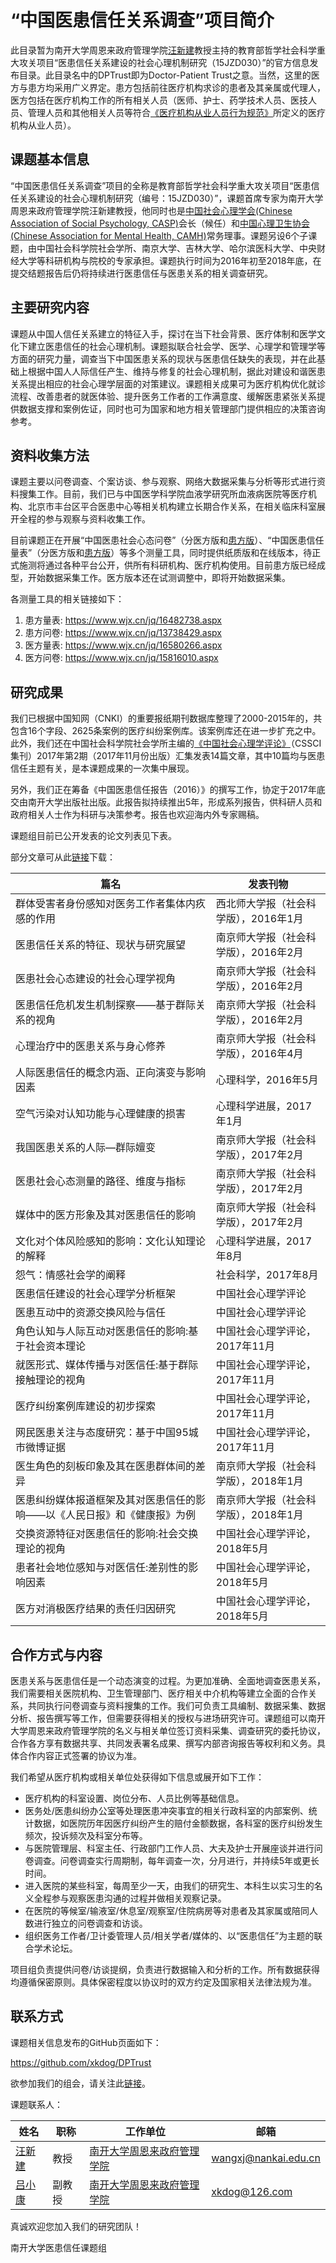 

# “中国医患信任关系调查”项目简介

此目录暂为南开大学周恩来政府管理学院[汪新建](http://zfxy.nankai.edu.cn/wangxinjian)教授主持的教育部哲学社会科学重大攻关项目“医患信任关系建设的社会心理机制研究（15JZD030）”的官方信息发布目录。此目录名中的DPTrust即为Doctor-Patient Trust之意。当然，这里的医方与患方均采用广义界定。患方包括前往医疗机构求诊的患者及其亲属或代理人，医方包括在医疗机构工作的所有相关人员（医师、护士、药学技术人员、医技人员、管理人员和其他相关人员等符合[《医疗机构从业人员行为规范》](http://www.gov.cn/gzdt/2012-07/18/content_2186360.htm)所定义的医疗机构从业人员）。


## 课题基本信息

“中国医患信任关系调查”项目的全称是教育部哲学社会科学重大攻关项目“医患信任关系建设的社会心理机制研究（编号：15JZD030）”，课题首席专家为南开大学周恩来政府管理学院汪新建教授，他同时也是[中国社会心理学会(Chinese Association of Social Psychology, CASP)](http://www.casponline.org.cn/)会长（候任）和[中国心理卫生协会(Chinese Association for Mental Health, CAMH)](http://www.camh.org.cn/)常务理事。课题另设6个子课题，由中国社会科学院社会学所、南京大学、吉林大学、哈尔滨医科大学、中央财经大学等科研机构与院校的专家承担。课题执行时间为2016年初至2018年底，在提交结题报告后仍将持续进行医患信任与医患关系的相关调查研究。

## 主要研究内容

课题从中国人信任关系建立的特征入手，探讨在当下社会背景、医疗体制和医学文化下建立医患信任的社会心理机制。课题拟联合社会学、医学、心理学和管理学等方面的研究力量，调查当下中国医患关系的现状与医患信任缺失的表现，并在此基础上根据中国人人际信任产生、维持与修复的社会心理机制，据此对建设和谐医患关系提出相应的社会心理学层面的对策建议。课题相关成果可为医疗机构优化就诊流程、改善患者的就医体验、提升医务工作者的工作满意度、缓解医患紧张关系提供数据支撑和案例佐证，同时也可为国家和地方相关管理部门提供相应的决策咨询参考。


## 资料收集方法

课题主要以问卷调查、个案访谈、参与观察、网络大数据采集与分析等形式进行资料搜集工作。目前，我们已与中国医学科学院血液学研究所血液病医院等医疗机构、北京市丰台区平合医患中心等相关机构建立长期合作关系，在相关临床科室展开全程的参与观察与资料收集工作。

目前课题正在开展“中国医患社会心态问卷”（分医方版和[患方版](https://www.wjx.cn/jq/13738429.aspx)）、“中国医患信任量表”（分医方版和[患方版](https://www.wjx.cn/jq/16482738.aspx)）等多个测量工具，同时提供纸质版和在线版本，待正式施测将通过各种平台公开，供所有科研机构、医疗机构使用。目前患方版已经成型，开始数据采集工作。医方版本还在试测调整中，即将开始数据采集。

各测量工具的相关链接如下：

1. 患方量表: https://www.wjx.cn/jq/16482738.aspx
1. 患方问卷: https://www.wjx.cn/jq/13738429.aspx
1. 医方量表: https://www.wjx.cn/jq/16580266.aspx
1. 医方问卷: https://www.wjx.cn/jq/15816010.aspx

## 研究成果


我们已根据中国知网（CNKI）的重要报纸期刊数据库整理了2000-2015年的，共包含16个字段、2625条案例的医疗纠纷案例库。该案例库还在进一步扩充之中。此外，我们还在中国社会科学院社会学所主编的[《中国社会心理学评论》](http://jikan.ssap.com.cn/collectedPapers_475.html)（CSSCI集刊）2017年第2期（2017年11月份出版）汇集发表14篇文章，其中10篇均与医患信任主题有关，是本课题成果的一次集中展现。

另外，我们正在筹备《中国医患信任报告（2016）》的撰写工作，协定于2017年底交由南开大学出版社出版。此报告拟持续推出5年，形成系列报告，供科研人员和政府相关人士作为科研与决策参考。报告也欢迎海内外专家赐稿。

课题组目前已公开发表的论文列表见下表。

部分文章可从此[链接](https://pan.baidu.com/s/1c2IhsBY#list/path=%2F)下载：

篇名 |	发表刊物
-----|------------
群体受害者身份感知对医务工作者集体内疚感的作用 |	西北师大学报（社会科学版），2016年1月
医患信任关系的特征、现状与研究展望	| 南京师大学报（社会科学版），2016年2月
医患社会心态建设的社会心理学视角	| 南京师大学报（社会科学版），2016年2月
医患信任危机发生机制探察——基于群际关系的视角	| 南京师大学报（社会科学版），2016年2月
心理治疗中的医患关系与身心修养	| 南京师大学报（社会科学版），2016年4月
人际医患信任的概念内涵、正向演变与影响因素	| 心理科学，2016年5月
空气污染对认知功能与心理健康的损害	| 心理科学进展，2017年1月
我国医患关系的人际—群际嬗变	| 南京师大学报（社会科学版），2017年2月
医患社会心态测量的路径、维度与指标	| 南京师大学报（社会科学版），2017年2月
媒体中的医方形象及其对医患信任的影响	| 南京师大学报（社会科学版），2017年2月
文化对个体风险感知的影响：文化认知理论的解释	| 心理科学进展，2017年8月
怨气：情感社会学的阐释	| 社会科学，2017年8月
医患信任建设的社会心理学分析框架 | 中国社会心理学评论 | 2017年11月
医患互动中的资源交换风险与信任 | 中国社会心理学评论 | 2017年11月
角色认知与人际互动对医患信任的影响:基于社会资本理论 | 中国社会心理学评论，2017年11月
就医形式、媒体传播与对医信任:基于群际接触理论的视角 | 中国社会心理学评论，2017年11月
医疗纠纷案例库建设的初步探索 | 中国社会心理学评论，2017年11月
网民医患关注与态度研究：基于中国95城市微博证据  | 中国社会心理学评论，2017年11月
医生角色的刻板印象及其在医患群体间的差异 | 南京师大学报（社会科学版），2018年1月
医患纠纷媒体报道框架及其对医患信任的影响——以《人民日报》和《健康报》为例  | 南京师大学报（社会科学版），2018年1月
交换资源特征对医患信任的影响:社会交换理论的视角 | 中国社会心理学评论， 2018年5月
患者社会地位感知与对医信任:差别性的影响因素 | 中国社会心理学评论，2018年5月
医方对消极医疗结果的责任归因研究 | 中国社会心理学评论， 2018年5月


## 合作方式与内容

医患关系与医患信任是一个动态演变的过程。为更加准确、全面地调查医患关系，我们需要相关医院机构、卫生管理部门、医疗相关中介机构等建立全面的合作关系，共同执行问卷调查与资料搜集的工作。我们可负责工具编制、数据采集、数据分析、报告撰写等工作，但需要获得相关的授权与进场研究许可。课题组可以南开大学周恩来政府管理学院的名义与相关单位签订资料采集、调查研究的委托协议，合作各方享有数据共享、共同发表署名成果、撰写内部咨询报告等权利和义务。具体合作内容正式签署的协议为准。

我们希望从医疗机构或相关单位处获得如下信息或展开如下工作：

- 医疗机构的科室设置、岗位分布、人员比例等基础信息。
- 医务处/医患纠纷办公室等处理医患冲突事宜的相关行政科室的内部案例、统计数据，如医院历年因医疗纠纷产生的赔付金额数据，各科室的医疗纠纷发生频次，投诉频次及科室分布等。
- 与医院管理层、科室主任、行政部门工作人员、大夫及护士开展座谈并进行问卷调查。问卷调查实行周期制，每年调查一次，分月进行，并持续5年或更长时间。
- 进入医院的某些科室，每周至少一天，由我们的研究生、本科生以实习生的名义全程参与观察医患沟通的过程并做相关观察记录。
- 在医院的等候室/输液室/休息室/观察室/住院病房等对患者及其家属或陪同人数进行独立的问卷调查和访谈。
- 组织医务工作者/卫计委管理人员/相关学者/媒体的、以“医患信任”为主题的联合学术论坛。

项目组负责提供问卷/访谈提纲，负责进行数据输入和分析的工作。所有数据获得均遵循保密原则。具体保密程度以协议时的双方约定及国家相关法律法规为准。


## 联系方式

课题相关信息发布的GitHub页面如下：

https://github.com/xkdog/DPTrust

欲参加我们的组会，请关注此[链接](https://github.com/xkdog/DPTrust/blob/master/seminars)。


课题联系人：

姓名 | 职称 | 工作单位 | 邮箱
----|---|-----|------
[汪新建](http://zfxy.nankai.edu.cn/wangxinjian) | 教授  | [南开大学周恩来政府管理学院](http://zfxy.nankai.edu.cn/faculty/psychology)  | wangxj@nankai.edu.cn
[吕小康](http://zfxy.nankai.edu.cn/xk) | 副教授 | [南开大学周恩来政府管理学院](http://zfxy.nankai.edu.cn/faculty/psychology)  | xkdog@126.com


真诚欢迎您加入我们的研究团队！

南开大学医患信任课题组



